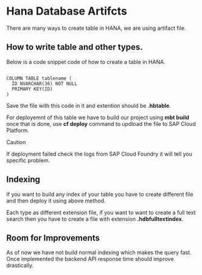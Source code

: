 # Hana Database Artifcts 

There are many ways to create table in HANA, we are using artifact file. 

## How to write table and other types. 

Below is a code snippet code of how to create a table in HANA.  

```

COLUMN TABLE tablename (
  ID NVARCHAR(36) NOT NULL
  PRIMARY KEY(ID)
)
```

Save the file with this code in it and extention should be **.hbtable**. 

For deployemnt of this table we have to build our project using **mbt build** once that is done, use **cf deploy** command to updload the file to SAP Cloud Platform. 

> [!CAUTION]
> If deployment failed check the logs from SAP Cloud Foundry it will tell you specific problem.


## Indexing

If you want to build any index of your table you have to create different file and then deploy it using above method. 

Each type as different extension file, if you want to want to create a full text search then you have to create a file with extension **.hdbfulltextindex**. 

## Room for Improvements 

As of now we have not build normal indexing which makes the query fast. 
Once implemented the backend API response time should improve drastically.
